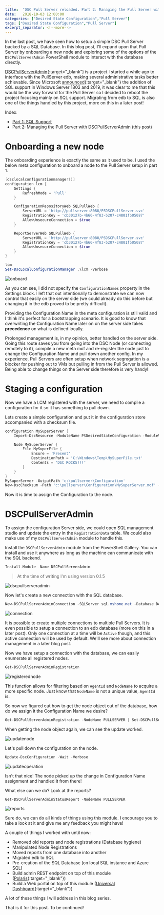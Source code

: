 ```yaml
---
title:  "DSC Pull Server reloaded. Part 2: Managing the Pull Server with DSCPullServerAdmin"
date:   2018-10-03 12:00:00
categories: ["Desired State Configuration","Pull Server"]
tags: ["Desired State Configuration","Pull Server"]
excerpt_separator: <!--more-->
---
```


In the last post, we have seen how to setup a simple DSC Pull Server backed by a SQL Database. In this blog post, I'll expand upon that Pull Server by onboarding a new node and exploring some of the options of the `DSCPullServerAdmin` PowerShell module to interact with the database directly.

[DSCPullServerAdmin](https://github.com/bgelens/DSCPullServerAdmin){:target="_blank"} is a project I started a while ago to interface with the PullServer edb, making several administrative tasks better achievable. Since Microsoft [announced](https://docs.microsoft.com/en-us/powershell/dsc/pullserver#dsc-pull-service-in-windows-server){:target="_blank"} the addition of SQL support in Windows Server 1803 and 2019, it was clear to me that this would be the way forward for the Pull Server so I decided to reboot the project focusing mainly on SQL support. Migrating from edb to SQL is also one of the things handled by this project, more on this in a later post!

<!--more-->

Index:

* [Part 1: SQL Support](https://bgelens.nl/dsc-pull-server-reloaded-part-1-sql-support)
* Part 2: Managing the Pull Server with DSCPullServerAdmin (this post)

# Onboarding a new node

The onboarding experience is exactly the same as it used to be. I used the below meta configuration to onboard a node to the Pull Server setup in part 1.

```powershell
[dsclocalconfigurationmanager()]
configuration lcm {
    Settings {
        RefreshMode = 'Pull'
    }

    ConfigurationRepositoryWeb SQLPullWeb {
        ServerURL = 'http://pullserver:8080/PSDSCPullServer.svc'
        RegistrationKey = 'cb30127b-4b66-4f83-b207-c4801fb05087'
        AllowUnsecureConnection = $true
    }

    ReportServerWeb SQLPullWeb {
        ServerURL = 'http://pullserver:8080/PSDSCPullServer.svc'
        RegistrationKey = 'cb30127b-4b66-4f83-b207-c4801fb05087'
        AllowUnsecureConnection = $true
    }
}

lcm
Set-DscLocalConfigurationManager .\lcm -Verbose
```

![onboard](/images/2018-10/onboard.png)

As you can see, I did not specify the `ConfigurationNames` property in the Settings block. I left that out intentionally to demonstrate we can now control that easily on the server side (we could already do this before but changing it in the edb proved to be pretty difficult).

Providing the Configuration Name in the meta configuration is still valid and I think it's perfect for a bootstrapping scenario. It is good to know that overwriting the Configuration Name later on on the server side takes **precedence** on what is defined locally.

Prolonged management is, in my opinion, better handled on the server side. Going this route saves you from going into the DSC Node (or connecting remotely to it), compile a new meta mof and re-register the node just to change the Configuration Name and pull down another config. In my experience, Pull Servers are often setup when network segregation is a blocker for pushing out to VMs but pulling in from the Pull Server is allowed. Being able to change things on the Server side therefore is very handy!

# Staging a configuration

Now we have a LCM registered with the server, we need to compile a configuration for it so it has something to pull down.

Lets create a simple configuration and put it in the configuration store accompanied with a checksum file.

```powershell
configuration MySuperServer {
    Import-DscResource -ModuleName PSDesiredStateConfiguration -ModuleVersion 1.1

    Node MySuperServer {
        File MySuperFile {
            Ensure = 'Present'
            DestinationPath = 'C:\Windows\Temp\MySuperFile.txt'
            Contents = 'DSC ROCKS!!!'
        }
    }
}
MySuperServer -OutputPath 'c:\pullserver\Configuration'
New-DscChecksum -Path 'c:\pullserver\Configuration\MySuperServer.mof' -Force
```

Now it is time to assign the Configuration to the node.

# DSCPullServerAdmin

To assign the configuration Server side, we could open SQL management studio and update the entry in the `RegistrationData` table. We could also make use of my `DSCPullServerAdmin` module to handle this.

Install the `DSCPullServerAdmin` module from the PowerShell Gallery. You can install and use it anywhere as long as the machine can communicate with the SQL backend.

```powershell
Install-Module -Name DSCPullServerAdmin
```

> At the time of writing I'm using version 0.1.5

![dscpullserveradmin](/images/2018-10/dscpullserveradmin.png)

Now let's create a new connection with the SQL database.

```powershell
New-DSCPullServerAdminConnection -SQLServer sql.mshome.net -Database DemoDSC -Credential sa
```

![connection](/images/2018-10/connection.png)

It is possible to create multiple connections to multiple Pull Servers. It is even possible to setup a connection to an edb database (more on this in a later post). Only one connection at a time will be `Active` though, and this active connection will be used by default. We'll see more about connection management in a later blog post.

Now we have setup a connection with the database, we can easily enumerate all registered nodes.

```powershell
Get-DSCPullServerAdminRegistration
```

![registerednode](/images/2018-10/registerednode.png)

This function allows for filtering based on `AgentId` and `NodeName` to acquire a more specific node. Just know that `NodeName` is not a unique value, `AgentId` is.

So now we figured out how to get the node object out of the database, how do we assign it the Configuration Name we desire?

```powershell
Get-DSCPullServerAdminRegistration -NodeName PULLSERVER | Set-DSCPullServerAdminRegistration -ConfigurationNames 'MySuperServer'
```

When getting the node object again, we can see the update worked.

![updatenode](/images/2018-10/updatenode.png)

Let's pull down the configuration on the node.

```powershell
Update-DscConfiguration -Wait -Verbose
```

![updateoperation](/images/2018-10/updateoperation.png)

Isn't that nice! The node picked up the change in Configuration Name assignment and handled it from there!

What else can we do? Look at the reports?

```powershell
Get-DSCPullServerAdminStatusReport -NodeName PULLSERVER
```

![reports](/images/2018-10/reports.png)

Sure do, we can do all kinds of things using this module. I encourage you to take a look at it and give me any feedback you might have!

A couple of things I worked with until now:

* Removed old reports and node registrations (Database hygiene)
* Manipulated Node Registrations
* Moved reports from one database into another
* Migrated edb to SQL
* Pre-creation of the SQL Database (on local SQL instance and Azure SQL)
* Build admin REST endpoint on top of this module ([Polaris](https://github.com/PowerShell/Polaris){:target="_blank"})
* Build a Web portal on top of this module ([Universal Dashboard](https://ironmansoftware.com/universal-dashboard){:target="_blank"})

A lot of these things I will address in this blog series.

That is it for this post. To be continued!
